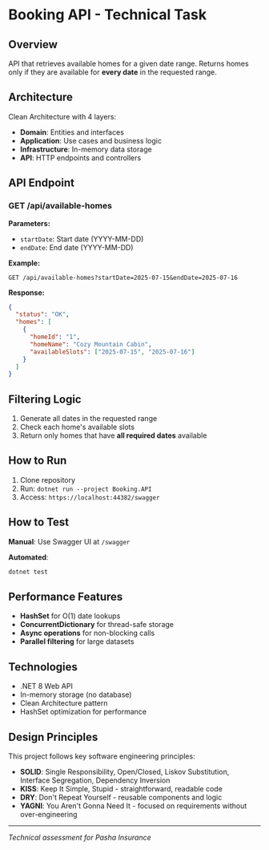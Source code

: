 # Booking API - Technical Task

## Overview

API that retrieves available homes for a given date range. Returns homes only if they are available for **every date** in the requested range.

## Architecture

Clean Architecture with 4 layers:
- **Domain**: Entities and interfaces
- **Application**: Use cases and business logic  
- **Infrastructure**: In-memory data storage
- **API**: HTTP endpoints and controllers

## API Endpoint

### GET /api/available-homes

**Parameters:**
- `startDate`: Start date (YYYY-MM-DD)
- `endDate`: End date (YYYY-MM-DD)

**Example:**
```
GET /api/available-homes?startDate=2025-07-15&endDate=2025-07-16
```

**Response:**
```json
{
  "status": "OK",
  "homes": [
    {
      "homeId": "1",
      "homeName": "Cozy Mountain Cabin",
      "availableSlots": ["2025-07-15", "2025-07-16"]
    }
  ]
}
```

## Filtering Logic

1. Generate all dates in the requested range
2. Check each home's available slots
3. Return only homes that have **all required dates** available

## How to Run

1. Clone repository
2. Run: `dotnet run --project Booking.API`
3. Access: `https://localhost:44382/swagger`

## How to Test

**Manual**: Use Swagger UI at `/swagger`

**Automated**: 
```bash
dotnet test
```

## Performance Features

- **HashSet** for O(1) date lookups
- **ConcurrentDictionary** for thread-safe storage
- **Async operations** for non-blocking calls
- **Parallel filtering** for large datasets

## Technologies

- .NET 8 Web API
- In-memory storage (no database)
- Clean Architecture pattern
- HashSet optimization for performance

## Design Principles

This project follows key software engineering principles:
- **SOLID**: Single Responsibility, Open/Closed, Liskov Substitution, Interface Segregation, Dependency Inversion
- **KISS**: Keep It Simple, Stupid - straightforward, readable code
- **DRY**: Don't Repeat Yourself - reusable components and logic
- **YAGNI**: You Aren't Gonna Need It - focused on requirements without over-engineering

---
*Technical assessment for Pasha Insurance*

